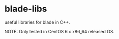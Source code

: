 blade-libs
==========

useful libraries for blade in C++.

NOTE: Only tested in CentOS 6.x x86_64 released OS.

